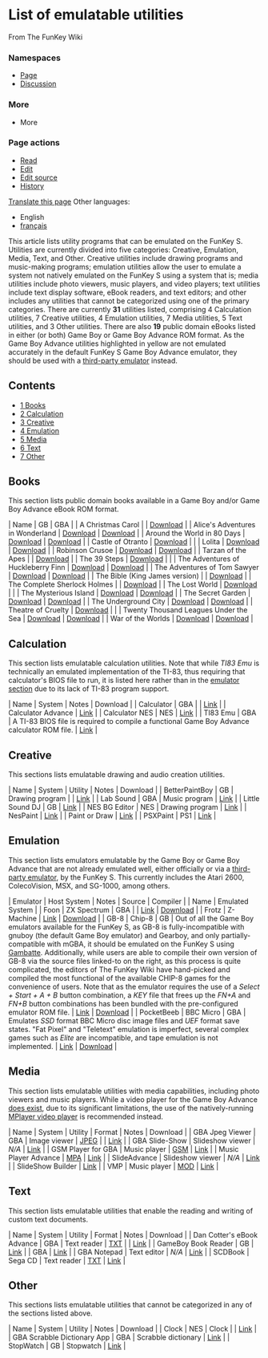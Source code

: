 # List of emulatable utilities

From The FunKey Wiki

### Namespaces

* [Page](/wiki/List_of_emulatable_utilities "View the content page [c]")
* [Discussion](/wiki/Talk:List_of_emulatable_utilities "Discussion about the content page [t]")

### More

* More

### Page actions

* [Read](/wiki/List_of_emulatable_utilities)
* [Edit](/w/index.php?title=List_of_emulatable_utilities&veaction=edit "Edit this page [v]")
* [Edit source](/w/index.php?title=List_of_emulatable_utilities&action=edit "Edit this page [e]")
* [History](/w/index.php?title=List_of_emulatable_utilities&action=history "Past revisions of this page [h]")

[Translate this page](/w/index.php?title=Special:Translate&group=page-List+of+emulatable+utilities&action=page&filter= "Special:Translate") Other languages:

* English
* [français](/wiki/List_of_emulatable_utilities/fr "Liste des utilitaires émulables (50% translated)")

This article lists utility programs that can be emulated on the FunKey S. Utilities are currently divided into five categories: Creative, Emulation, Media, Text, and Other. Creative utilities include drawing programs and music-making programs; emulation utilities allow the user to emulate a system not natively emulated on the FunKey S using a system that is; media utilities include photo viewers, music players, and video players; text utilities include text display software, eBook readers, and text editors; and other includes any utilities that cannot be categorized using one of the primary categories. There are currently **31** utilities listed, comprising 4 Calculation utilities, 7 Creative utilities, 4 Emulation utilities, 7 Media utilities, 5 Text utilities, and 3 Other utilities. There are also **19** public domain eBooks listed in either (or both) Game Boy or Game Boy Advance ROM format. As the Game Boy Advance utilities highlighted in yellow are not emulated accurately in the default FunKey S Game Boy Advance emulator, they should be used with a [third-party emulator](/wiki/List_of_third-party_OPK_applications#Emulators "List of third-party OPK applications") instead.

## Contents

* [1 Books](#books)
* [2 Calculation](#calculation)
* [3 Creative](#creative)
* [4 Emulation](#emulation)
* [5 Media](#media)
* [6 Text](#text)
* [7 Other](#other)

## Books

This section lists public domain books available in a Game Boy and/or Game Boy Advance eBook ROM format.

| Name | GB | GBA |
| A Christmas Carol |  | [Download](https://static.miraheze.org/funkeywiki/f/fc/Dickens_-_A_Christmas_Carol.gba) |
| Alice's Adventures in Wonderland | [Download](https://static.miraheze.org/funkeywiki/a/a0/Carroll_-_Alice%27s_Adventures_in_Wonderland.gb) | [Download](https://static.miraheze.org/funkeywiki/b/be/Carroll_-_Alice%27s_Adventures_in_Wonderland.gba) |
| Around the World in 80 Days | [Download](https://static.miraheze.org/funkeywiki/4/45/Verne_-_Around_the_World_in_80_Days.gb) | [Download](https://static.miraheze.org/funkeywiki/5/54/Verne_-_Around_the_World_in_80_Days.gba) |
| Castle of Otranto | [Download](https://static.miraheze.org/funkeywiki/1/1a/Walpole_-_Castle_of_Otranto.gb) |  |
| Lolita | [Download](https://static.miraheze.org/funkeywiki/a/a8/Nabokov_-_Lolita.gb) | [Download](https://static.miraheze.org/funkeywiki/6/6c/Nabokov_-_Lolita.gba) |
| Robinson Crusoe | [Download](https://static.miraheze.org/funkeywiki/e/e6/Defoe_-_Robinson_Crusoe.gb) | [Download](https://static.miraheze.org/funkeywiki/7/7a/Defoe_-_Robinson_Crusoe.gba) |
| Tarzan of the Apes |  | [Download](https://static.miraheze.org/funkeywiki/5/5d/Burroughs_-_Tarzan_of_the_Apes.gba) |
| The 39 Steps | [Download](https://static.miraheze.org/funkeywiki/9/9a/Buchan_-_The_39_Steps.gb) |  |
| The Adventures of Huckleberry Finn | [Download](https://static.miraheze.org/funkeywiki/1/1a/Twain_-_The_Adventures_of_Huckleberry_Finn.gb) | [Download](https://static.miraheze.org/funkeywiki/7/75/Twain_-_The_Adventures_of_Huckleberry_Finn.gba) |
| The Adventures of Tom Sawyer | [Download](https://static.miraheze.org/funkeywiki/4/4c/Twain_-_The_Adventures_of_Tom_Sawyer.gb) | [Download](https://static.miraheze.org/funkeywiki/f/ff/Twain_-_The_Adventures_of_Tom_Sawyer.gba) |
| The Bible (King James version) |  | [Download](https://static.miraheze.org/funkeywiki/9/91/The_Bible_%28King_James_Version%29.gba) |
| The Complete Sherlock Holmes |  | [Download](https://static.miraheze.org/funkeywiki/9/9b/Doyle_-_The_Complete_Sherlock_Holmes.gba) |
| The Lost World | [Download](https://static.miraheze.org/funkeywiki/0/01/Doyle_-_The_Lost_World.gb) |  |
| The Mysterious Island | [Download](https://static.miraheze.org/funkeywiki/e/e8/Verne_-_The_Mysterious_Island.gb) | [Download](https://static.miraheze.org/funkeywiki/0/0a/Verne_-_The_Mysterious_Island.gba) |
| The Secret Garden | [Download](https://static.miraheze.org/funkeywiki/c/c3/Burnett_-_The_Secret_Garden.gb) | [Download](https://static.miraheze.org/funkeywiki/1/12/Burnett_-_The_Secret_Garden.gba) |
| The Underground City | [Download](https://static.miraheze.org/funkeywiki/d/d2/Verne_-_The_Underground_City.gb) | [Download](https://static.miraheze.org/funkeywiki/7/7e/Verne_-_The_Underground_City.gba) |
| Theatre of Cruelty | [Download](https://static.miraheze.org/funkeywiki/2/21/Pratchett_-_Theatre_of_Cruelty.gb) |  |
| Twenty Thousand Leagues Under the Sea | [Download](https://static.miraheze.org/funkeywiki/0/06/Verne_-_Twenty_Thousand_Leagues_Under_The_Sea.gb) | [Download](https://static.miraheze.org/funkeywiki/5/59/Verne_-_Twenty_Thousand_Leagues_Under_The_Sea.gba) |
| War of the Worlds | [Download](https://static.miraheze.org/funkeywiki/5/58/Wells_-_War_of_the_Worlds.gb) | [Download](https://static.miraheze.org/funkeywiki/e/e4/Wells_-_War_of_the_Worlds.gba) |

## Calculation

This section lists emulatable calculation utilities. Note that while _TI83 Emu_ is technically an emulated implementation of the TI-83, thus requiring that calculator's BIOS file to run, it is listed here rather than in the [emulator section](#emulation) due to its lack of TI-83 program support.

| Name | System | Notes | Download |
| Calculator | GBA |  | [Link](https://sites.google.com/site/komojo/Calculator.zip) |
| Calculator Advance | [Link](https://www.gbadev.org/demos.php?showinfo=277) |
| Calculator NES | NES | [Link](https://wendelscardua.itch.io/nes-calculator) |
| TI83 Emu | GBA | A TI-83 BIOS file is required to compile a functional Game Boy Advance calculator ROM file. | [Link](https://pdroms.de/files/nintendo-gameboyadvance-gba/ti83-emu-v0-01) |

## Creative

This sections lists emulatable drawing and audio creation utilities.

| Name | System | Utility | Notes | Download |
| BetterPaintBoy | GB | Drawing program |  | [Link](https://www.reddit.com/r/Gameboy/comments/7rjh9n/home_brew_made_a_paint_for_dmg_link_to_the_rom/) |
| Lab Sound | GBA | Music program | [Link](https://pdroms.de/files/nintendo-gameboyadvance-gba/lab-sound) |
| Little Sound DJ | GB | [Link](https://www.littlesounddj.com/lsd/index.php) |
| NES BG Editor | NES | Drawing program | [Link](https://github.com/pinobatch/nesbgeditor#nes-graphics-editor) |
| NesPaint | [Link](https://hundredrabbits.itch.io/nespaint) |
| Paint or Draw | [Link](https://www.romhacking.net/homebrew/69/) |
| PSXPaint | PS1 | [Link](https://www.psx-place.com/threads/psxpaint.11109/) |

## Emulation

This section lists emulators emulatable by the Game Boy or Game Boy Advance that are not already emulated well, either officially or via a [third-party emulator](/wiki/List_of_third-party_OPK_applications#Emulators "List of third-party OPK applications"), by the FunKey S. This currently includes the Atari 2600, ColecoVision, MSX, and SG-1000, among others.

| Emulator | Host System | Notes | Source | Compiler |
| Name | Emulated System |
| Foon | ZX Spectrum | GBA |  | [Link](http://www.codepuppies.com/ben/sens/gba/mirror/about.html) | [Download](https://static.miraheze.org/funkeywiki/a/a0/Foon.zip) |
| Frotz | Z-Machine | [Link](https://www.ifarchive.org/indexes/if-archiveXinfocomXinterpretersXfrotz.html) | [Download](https://static.miraheze.org/funkeywiki/7/7d/Frotz.zip) |
| GB-8 | Chip-8 | GB | Out of all the Game Boy emulators available for the FunKey S, as GB-8 is fully-incompatible with gnuboy (the default Game Boy emulator) and Gearboy, and only partially-compatible with mGBA, it should be emulated on the FunKey S using [Gambatte](/wiki/List_of_third-party_OPK_applications#Emulators "List of third-party OPK applications"). Additionally, while users are able to compile their own version of GB-8 via the source files linked-to on the right, as this process is quite complicated, the editors of The FunKey Wiki have hand-picked and compiled the most functional of the available CHIP-8 games for the convenience of users. Note that as the emulator requires the use of a _Select + Start + A + B_ button combination, a _KEY_ file that frees up the _FN+A_ and _FN+B_ button combinations has been bundled with the pre-configured emulator ROM file. | [Link](https://github.com/Hacktix/GB-8) | [Download](https://static.miraheze.org/funkeywiki/b/bd/GB-8.zip) |
| PocketBeeb | BBC Micro | GBA | Emulates _SSD_ format BBC Micro disc image files and _UEF_ format save states. "Fat Pixel" and "Teletext" emulation is imperfect, several complex games such as _Elite_ are incompatible, and tape emulation is not implemented. | [Link](https://pdroms.de/files/nintendo-gameboyadvance-gba/pocket-beeb-v1-01) | [Download](https://static.miraheze.org/funkeywiki/a/a0/PocketBeeb.zip) |

## Media

This section lists emulatable utilities with media capabilities, including photo viewers and music players. While a video player for the Game Boy Advance [does exist](http://www.gameboy-advance.net/video/), due to its significant limitations, the use of the natively-running [MPlayer video player](/wiki/List_of_third-party_OPK_applications#Applications "List of third-party OPK applications") is recommended instead.

| Name | System | Utility | Format | Notes | Download |
| GBA Jpeg Viewer | GBA | Image viewer | <u>JPEG</u> |  | [Link](http://www.caimans.net/gba/) |
| GBA Slide-Show | Slideshow viewer | _N/A_ | [Link](https://www.gbadev.org/demos.php?showinfo=494) |
| GSM Player for GBA | Music player | <u>GSM</u> | [Link](http://pineight.com/gba/gsm/) |
| Music Player Advance | <u>MPA</u> | [Link](http://www.gameboy-advance.net/emulated/musicplayer_advance_gba_mp3.htm) |
| SlideAdvance | Slideshow viewer | _N/A_ | [Link](http://www.gameboy-advance.net/emulated/gba_slide_show.htm) |
| SlideShow Builder | [Link](http://www.gameboy-advance.net/emulated/gba_slide_show.htm) |
| VMP | Music player | <u>MOD</u> | [Link](https://gbatemp.net/download/mod-player-for-gba-vmp.32168/) |

## Text

This section lists emulatable utilities that enable the reading and writing of custom text documents.

| Name | System | Utility | Format | Notes | Download |
| Dan Cotter's eBook Advance | GBA | Text reader | <u>TXT</u> |  | [Link](https://gbatemp.net/download/dan-cotters-ebook-advance.22900/) |
| GameBoy Book Reader | GB | [Link](http://www.mqp.com/fun/) |
| GBA | [Link](http://www.mqp.com/fun/) |
| GBA Notepad | Text editor | _N/A_ | [Link](https://www.gbadev.org/demos.php?showinfo=1378) |
| SCDBook | Sega CD | Text reader | <u>TXT</u> | [Link](https://sourceforge.net/projects/scdbook/) |

## Other

This sections lists emulatable utilities that cannot be categorized in any of the sections listed above.

| Name | System | Utility | Notes | Download |
| Clock | NES | Clock |  | [Link](https://pdroms.de/files/nintendo-nintendoentertainmentsystem-nes-famicom-fc/clock) |
| GBA Scrabble Dictionary App | GBA | Scrabble dictionary | [Link](https://www.gbadev.org/demos.php?showinfo=545) |
| StopWatch | GB | Stopwatch | [Link](https://www.nesworld.com/gb/homebrew/application/stopwatch-v1.zip) |

